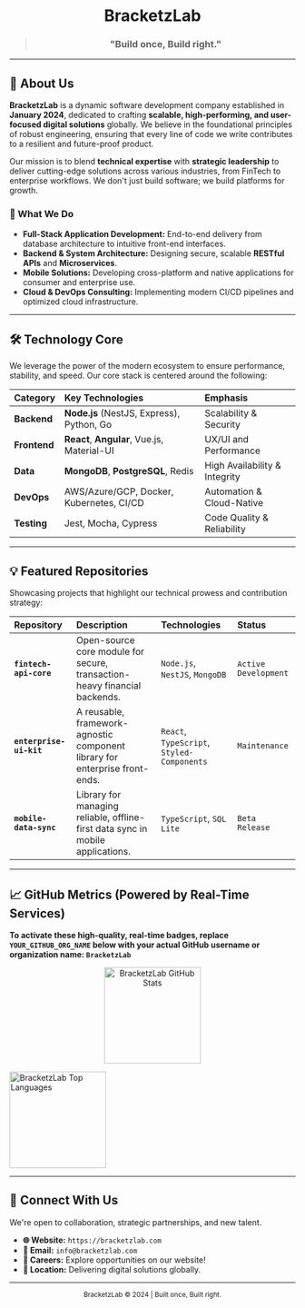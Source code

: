 <p align="center">
  <!-- <img src="https://i.imgur.com/your-uploaded-logo-link.png" alt="BracketzLab Logo" width="300"/>  -->
  <h1 align="center">BracketzLab</h1>
  <h3 align="center">
    <blockquote>"Build once, Build right."</blockquote>
  </h3>
</p>

---

## 🚀 About Us

**BracketzLab** is a dynamic software development company established in **January 2024**, dedicated to crafting **scalable, high-performing, and user-focused digital solutions** globally. We believe in the foundational principles of robust engineering, ensuring that every line of code we write contributes to a resilient and future-proof product.

Our mission is to blend **technical expertise** with **strategic leadership** to deliver cutting-edge solutions across various industries, from FinTech to enterprise workflows. We don't just build software; we build platforms for growth.

### 🎯 What We Do

-   **Full-Stack Application Development:** End-to-end delivery from database architecture to intuitive front-end interfaces.
-   **Backend & System Architecture:** Designing secure, scalable **RESTful APIs** and **Microservices**.
-   **Mobile Solutions:** Developing cross-platform and native applications for consumer and enterprise use.
-   **Cloud & DevOps Consulting:** Implementing modern CI/CD pipelines and optimized cloud infrastructure.

---

## 🛠️ Technology Core

We leverage the power of the modern ecosystem to ensure performance, stability, and speed. Our core stack is centered around the following:

| Category | Key Technologies | Emphasis |
| :--- | :--- | :--- |
| **Backend** | **Node.js** (NestJS, Express), Python, Go | Scalability & Security |
| **Frontend** | **React**, **Angular**, Vue.js, Material-UI | UX/UI and Performance |
| **Data** | **MongoDB**, **PostgreSQL**, Redis | High Availability & Integrity |
| **DevOps** | AWS/Azure/GCP, Docker, Kubernetes, CI/CD | Automation & Cloud-Native |
| **Testing** | Jest, Mocha, Cypress | Code Quality & Reliability |

---

## 💡 Featured Repositories

Showcasing projects that highlight our technical prowess and contribution strategy:

| Repository | Description | Technologies | Status |
| :--- | :--- | :--- | :--- |
| **`fintech-api-core`** | Open-source core module for secure, transaction-heavy financial backends. | `Node.js`, `NestJS`, `MongoDB` | `Active Development` |
| **`enterprise-ui-kit`** | A reusable, framework-agnostic component library for enterprise front-ends. | `React`, `TypeScript`, `Styled-Components` | `Maintenance` |
| **`mobile-data-sync`** | Library for managing reliable, offline-first data sync in mobile applications. | `TypeScript`, `SQL Lite` | `Beta Release` |

---

## 📈 GitHub Metrics (Powered by Real-Time Services)

**To activate these high-quality, real-time badges, replace `YOUR_GITHUB_ORG_NAME` below with your actual GitHub username or organization name: `BracketzLab`**

<p align="center">
  <img src="https://github-readme-stats.vercel.app/api?username=YOUR_GITHUB_ORG_NAME&show_icons=true&theme=dark&hide_border=true&rank_icon=title" 
       alt="BracketzLab GitHub Stats" 
       height="170"/>

  <img src="https://github-readme-stats.vercel.app/api/top-langs/?username=YOUR_GITHUB_ORG_NAME&layout=compact&theme=dark&hide_border=true" 
       alt="BracketzLab Top Languages" 
       height="170"/>

  </p>

---

## 💬 Connect With Us

We're open to collaboration, strategic partnerships, and new talent.

-   **🌐 Website:** `https://bracketzlab.com`
-   **📧 Email:** `info@bracketzlab.com`
-   **💼 Careers:** Explore opportunities on our website!
-   **📍 Location:** Delivering digital solutions globally.

***

<p align="center">
  <sub>BracketzLab © 2024 | Built once, Built right.</sub>
</p>
